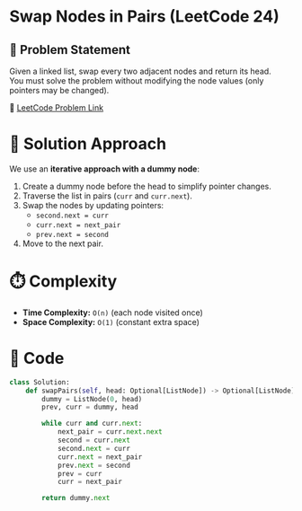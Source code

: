 # Swap Nodes in Pairs (LeetCode 24)

## 📌 Problem Statement
Given a linked list, swap every two adjacent nodes and return its head.  
You must solve the problem without modifying the node values (only pointers may be changed).

🔗 [LeetCode Problem Link](https://leetcode.com/problems/swap-nodes-in-pairs/)

# 🚀 Solution Approach
We use an **iterative approach with a dummy node**:
1. Create a dummy node before the head to simplify pointer changes.
2. Traverse the list in pairs (`curr` and `curr.next`).
3. Swap the nodes by updating pointers:
   - `second.next = curr`
   - `curr.next = next_pair`
   - `prev.next = second`
4. Move to the next pair.

# ⏱️ Complexity
- **Time Complexity:** `O(n)` (each node visited once)  
- **Space Complexity:** `O(1)` (constant extra space)  

# 📝 Code
```python
class Solution:
    def swapPairs(self, head: Optional[ListNode]) -> Optional[ListNode]:
        dummy = ListNode(0, head)
        prev, curr = dummy, head

        while curr and curr.next:
            next_pair = curr.next.next
            second = curr.next
            second.next = curr
            curr.next = next_pair
            prev.next = second
            prev = curr
            curr = next_pair

        return dummy.next
